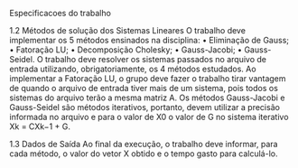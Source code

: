 Especificacoes do trabalho

1.2 Métodos de solução dos Sistemas Lineares
O trabalho deve implementar os 5 métodos ensinados na disciplina:
• Eliminação de Gauss;
• Fatoração LU;
• Decomposição Cholesky;
• Gauss-Jacobi;
• Gauss-Seidel.
O trabalho deve resolver os sistemas passados no arquivo de entrada utilizando, obrigatoriamente, os 4
métodos estudados.
Ao implementar a Fatoração LU, o grupo deve fazer o trabalho tirar vantagem de quando o arquivo de
entrada tiver mais de um sistema, pois todos os sistemas do arquivo terão a mesma matriz A.
Os métodos Gauss-Jacobi e Gauss-Seidel são métodos iterativos, portanto, devem utilizar a precisão
informada no arquivo e para o valor de X0 o valor de G no sistema iterativo Xk = CXk−1 + G.

1.3 Dados de Saída
Ao final da execução, o trabalho deve informar, para cada método, o valor do vetor X obtido e o tempo
gasto para calculá-lo.
 
